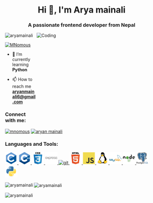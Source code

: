 <h1 align="center">Hi 👋, I'm Arya mainali</h1>
<h3 align="center">A passionate frontend developer from Nepal </h3>
<img align="right" alt="Coding" width="400" height="300" src="https://pics.craiyon.com/2023-06-10/a45fffa4f9854b77bc4b020e4569e333.webp">


<p align="left"> <img src="https://komarev.com/ghpvc/?username=aryamainali&label=Profile%20views&color=0e75b6&style=flat" alt="aryamainali" /> </p>

<p align="left"> <a href="https://twitter.com/MNomous" target="blank"><img src="https://img.shields.io/twitter/follow/MNomous?logo=twitter&style=for-the-badge" alt="MNomous" /></a> </p>

- 🌱 I’m currently learning **Python**

- 📫 How to reach me **aryanmainali6@gmail.com**

<h3 align="left">Connect with me:</h3>
<p align="left">
<a href="https://twitter.com/MNomous" target="blank"><img align="center" src="https://raw.githubusercontent.com/rahuldkjain/github-profile-readme-generator/master/src/images/icons/Social/twitter.svg" alt="mnomous" height="30" width="40" /></a>
<a href="https://fb.com/aryan mainali" target="blank"><img align="center" src="https://raw.githubusercontent.com/rahuldkjain/github-profile-readme-generator/master/src/images/icons/Social/facebook.svg" alt="aryan mainali" height="30" width="40" /></a>
</p>

<h3 align="left">Languages and Tools:</h3>
<p align="left"> <a href="https://www.cprogramming.com/" target="_blank" rel="noreferrer"> <img src="https://raw.githubusercontent.com/devicons/devicon/master/icons/c/c-original.svg" alt="c" width="40" height="40"/> </a> <a href="https://www.w3schools.com/cpp/" target="_blank" rel="noreferrer"> <img src="https://raw.githubusercontent.com/devicons/devicon/master/icons/cplusplus/cplusplus-original.svg" alt="cplusplus" width="40" height="40"/> </a> <a href="https://www.w3schools.com/css/" target="_blank" rel="noreferrer"> <img src="https://raw.githubusercontent.com/devicons/devicon/master/icons/css3/css3-original-wordmark.svg" alt="css3" width="40" height="40"/> </a> <a href="https://expressjs.com" target="_blank" rel="noreferrer"> <img src="https://raw.githubusercontent.com/devicons/devicon/master/icons/express/express-original-wordmark.svg" alt="express" width="40" height="40"/> </a> <a href="https://git-scm.com/" target="_blank" rel="noreferrer"> <img src="https://www.vectorlogo.zone/logos/git-scm/git-scm-icon.svg" alt="git" width="40" height="40"/> </a> <a href="https://www.w3.org/html/" target="_blank" rel="noreferrer"> <img src="https://raw.githubusercontent.com/devicons/devicon/master/icons/html5/html5-original-wordmark.svg" alt="html5" width="40" height="40"/> </a> <a href="https://developer.mozilla.org/en-US/docs/Web/JavaScript" target="_blank" rel="noreferrer"> <img src="https://raw.githubusercontent.com/devicons/devicon/master/icons/javascript/javascript-original.svg" alt="javascript" width="40" height="40"/> </a> <a href="https://www.linux.org/" target="_blank" rel="noreferrer"> <img src="https://raw.githubusercontent.com/devicons/devicon/master/icons/linux/linux-original.svg" alt="linux" width="40" height="40"/> </a> <a href="https://www.mysql.com/" target="_blank" rel="noreferrer"> <img src="https://raw.githubusercontent.com/devicons/devicon/master/icons/mysql/mysql-original-wordmark.svg" alt="mysql" width="40" height="40"/> </a> <a href="https://nodejs.org" target="_blank" rel="noreferrer"> <img src="https://raw.githubusercontent.com/devicons/devicon/master/icons/nodejs/nodejs-original-wordmark.svg" alt="nodejs" width="40" height="40"/> </a> <a href="https://www.postgresql.org" target="_blank" rel="noreferrer"> <img src="https://raw.githubusercontent.com/devicons/devicon/master/icons/postgresql/postgresql-original-wordmark.svg" alt="postgresql" width="40" height="40"/> </a> <a href="https://www.python.org" target="_blank" rel="noreferrer"> <img src="https://raw.githubusercontent.com/devicons/devicon/master/icons/python/python-original.svg" alt="python" width="40" height="40"/> </a> </p>

<p><img align="left" src="https://github-readme-stats.vercel.app/api/top-langs?username=aryamainali&show_icons=true&locale=en&layout=compact" alt="aryamainali" /></p>

<p>&nbsp;<img align="center" src="https://github-readme-stats.vercel.app/api?username=aryamainali&show_icons=true&locale=en" alt="aryamainali" /></p>

<p><img align="center" src="https://github-readme-streak-stats.herokuapp.com/?user=aryamainali&" alt="aryamainali" /></p>
